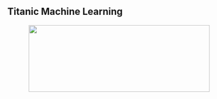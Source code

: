## Titanic Machine Learning
<div style="text-align: center; border-radius:50px">
<img src="https://storage.googleapis.com/kaggle-competitions/kaggle/3136/logos/header.png?GoogleAccessId=web-data@kaggle-161607.iam.gserviceaccount.com&Expires=1755556970&Signature=qJ4A%2FoPVLyDVPAt%2B1ZSVWefcg20YF12%2F6F48c%2FYBITKPOA5VsvazR8LjoS%2Bp%2BOhasQ618UYXLemmLDGkNT9WbkF3Az%2F7%2F78bZy8Q5oCWHMdv5vP8AXL7oQBeSEVivp6mV%2FHIvnnm%2BqahaEkr%2Bb%2BIDmHeNaschfcy3XY3Ry67r5pSFwUkmRzqVh16Rtk5JQgKVsX99g1NzJYMM7n8bAs%2FhzgPPdP0eIvm%2F8q%2FIJD8cXTDHN8BuaQ0EIuQmmbrHoV9dlej1Qg8KOJioaNq8vWpbMAJV7TxL16%2B2m%2BeDul7jwB%2F9IZhGOdhK3GlQivnnJvYiAoFGr7BXau5FoUL1kJxTQ%3D%3D"  width=90% height=150px>
</div>
